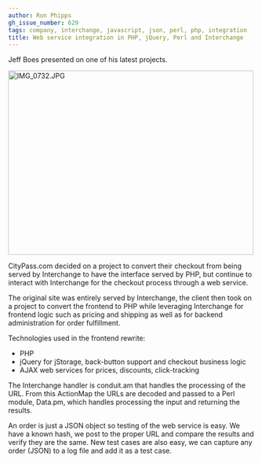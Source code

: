 ```yaml
---
author: Ron Phipps
gh_issue_number: 629
tags: company, interchange, javascript, json, perl, php, integration
title: Web service integration in PHP, jQuery, Perl and Interchange
---
```


Jeff Boes presented on one of his latest projects.

<a href="https://www.flickr.com/photos/80083124@N08/7369312150/" title="IMG_0732.JPG by endpoint920, on Flickr"><img alt="IMG_0732.JPG" height="375" src="/blog/2012/06/13/web-service-integration-in-php-jquery/image-0.jpeg" width="500"/></a>

CityPass.com decided on a project to convert their checkout from being served by Interchange to have the interface served by PHP, but continue to interact with Interchange for the checkout process through a web service.

The original site was entirely served by Interchange, the client then took on a project to convert the frontend to PHP while leveraging Interchange for frontend logic such as pricing and shipping as well as for backend administration for order fulfillment.

Technologies used in the frontend rewrite:

- PHP
- jQuery for jStorage, back-button support and checkout business logic
- AJAX web services for prices, discounts, click-tracking

The Interchange handler is conduit.am that handles the processing of the URL. From this ActionMap the URLs are decoded and passed to a Perl module, Data.pm, which handles processing the input and returning the results.

An order is just a JSON object so testing of the web service is easy. We have a known hash, we post to the proper URL and compare the results and verify they are the same. New test cases are also easy, we can capture any order (JSON) to a log file and add it as a test case.
